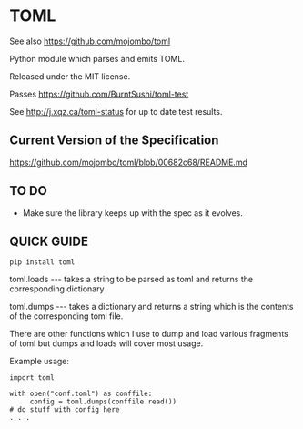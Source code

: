 TOML
====

See also https://github.com/mojombo/toml

Python module which parses and emits TOML.

Released under the MIT license.

Passes https://github.com/BurntSushi/toml-test

See http://j.xqz.ca/toml-status for up to date test results.

Current Version of the Specification
------------------------------------

https://github.com/mojombo/toml/blob/00682c68/README.md

TO DO
-----

- Make sure the library keeps up with the spec as it evolves.

QUICK GUIDE
-----------


```
pip install toml
```


toml.loads --- takes a string to be parsed as toml and returns the corresponding dictionary

toml.dumps --- takes a dictionary and returns a string which is the contents of the corresponding toml file.


There are other functions which I use to dump and load various fragments of toml but dumps and loads will cover most usage.

Example usage:

```
import toml

with open("conf.toml") as conffile:
     config = toml.dumps(conffile.read())
# do stuff with config here
. . .
```
